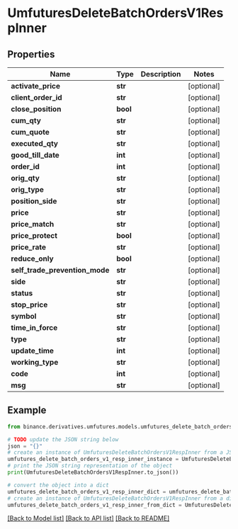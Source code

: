 # UmfuturesDeleteBatchOrdersV1RespInner


## Properties

Name | Type | Description | Notes
------------ | ------------- | ------------- | -------------
**activate_price** | **str** |  | [optional] 
**client_order_id** | **str** |  | [optional] 
**close_position** | **bool** |  | [optional] 
**cum_qty** | **str** |  | [optional] 
**cum_quote** | **str** |  | [optional] 
**executed_qty** | **str** |  | [optional] 
**good_till_date** | **int** |  | [optional] 
**order_id** | **int** |  | [optional] 
**orig_qty** | **str** |  | [optional] 
**orig_type** | **str** |  | [optional] 
**position_side** | **str** |  | [optional] 
**price** | **str** |  | [optional] 
**price_match** | **str** |  | [optional] 
**price_protect** | **bool** |  | [optional] 
**price_rate** | **str** |  | [optional] 
**reduce_only** | **bool** |  | [optional] 
**self_trade_prevention_mode** | **str** |  | [optional] 
**side** | **str** |  | [optional] 
**status** | **str** |  | [optional] 
**stop_price** | **str** |  | [optional] 
**symbol** | **str** |  | [optional] 
**time_in_force** | **str** |  | [optional] 
**type** | **str** |  | [optional] 
**update_time** | **int** |  | [optional] 
**working_type** | **str** |  | [optional] 
**code** | **int** |  | [optional] 
**msg** | **str** |  | [optional] 

## Example

```python
from binance.derivatives.umfutures.models.umfutures_delete_batch_orders_v1_resp_inner import UmfuturesDeleteBatchOrdersV1RespInner

# TODO update the JSON string below
json = "{}"
# create an instance of UmfuturesDeleteBatchOrdersV1RespInner from a JSON string
umfutures_delete_batch_orders_v1_resp_inner_instance = UmfuturesDeleteBatchOrdersV1RespInner.from_json(json)
# print the JSON string representation of the object
print(UmfuturesDeleteBatchOrdersV1RespInner.to_json())

# convert the object into a dict
umfutures_delete_batch_orders_v1_resp_inner_dict = umfutures_delete_batch_orders_v1_resp_inner_instance.to_dict()
# create an instance of UmfuturesDeleteBatchOrdersV1RespInner from a dict
umfutures_delete_batch_orders_v1_resp_inner_from_dict = UmfuturesDeleteBatchOrdersV1RespInner.from_dict(umfutures_delete_batch_orders_v1_resp_inner_dict)
```
[[Back to Model list]](../README.md#documentation-for-models) [[Back to API list]](../README.md#documentation-for-api-endpoints) [[Back to README]](../README.md)


